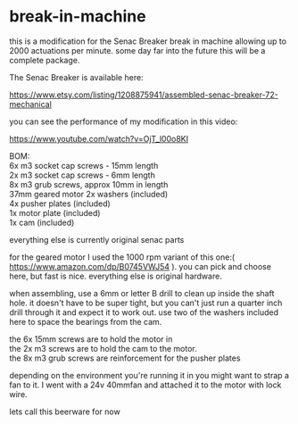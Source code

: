 # break-in-machine

this is a modification for the Senac Breaker break in machine allowing up to 2000 actuations per minute. some day far into the future this will be a complete package.  

The Senac Breaker is available here:

https://www.etsy.com/listing/1208875941/assembled-senac-breaker-72-mechanical


you can see the performance of my modification in this video: 

https://www.youtube.com/watch?v=OjT_l00o8KI


BOM:  
6x m3 socket cap screws - 15mm length  
2x m3 socket cap screws - 6mm length  
8x m3 grub screws, approx 10mm in length  
37mm geared motor 
2x washers (included)  
4x pusher plates (included)  
1x motor plate (included)  
1x cam (included)  

everything else is currently original senac parts  

for the geared motor I used the 1000 rpm variant of this one:( https://www.amazon.com/dp/B0745VWJ54 ).  you can pick and choose here, but fast is nice.  everything else is original hardware.

when assembling, use a 6mm or letter B drill to clean up inside the shaft hole.  it doesn't have to be super tight, but you can't just run a quarter inch drill through it and expect it to work out.  use two of the washers included here to space the bearings from the cam.


the 6x 15mm screws are to hold the motor in  
the 2x m3 screws are to hold the cam to the motor.  
the 8x m3 grub screws are reinforcement for the pusher plates  


depending on the environment you're running it in you might want to strap a fan to it.  I went with a 24v 40mmfan and attached it to the motor with lock wire.


lets call this beerware for now
